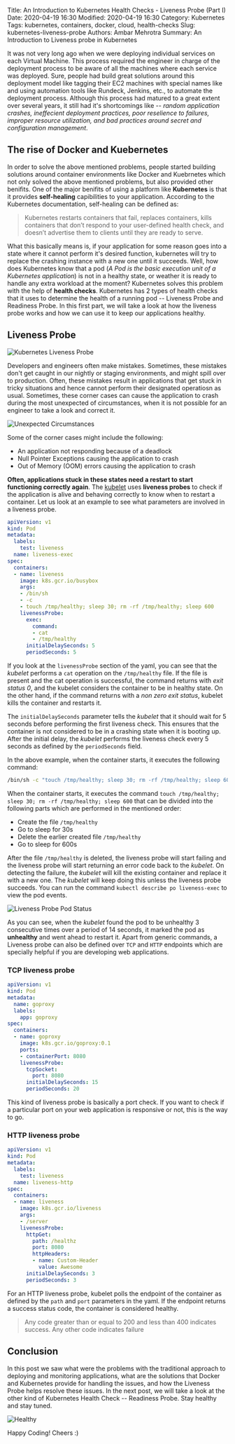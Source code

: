 Title: An Introduction to Kubernetes Health Checks - Liveness Probe (Part I)
Date: 2020-04-19 16:30
Modified: 2020-04-19 16:30
Category: Kubernetes
Tags: kubernetes, containers, docker, cloud, health-checks
Slug: kubernetes-liveness-probe
Authors: Ambar Mehrotra
Summary: An Introduction to Liveness probe in Kubernetes

It was not very long ago when we were deploying individual services on each Virtual Machine. This process required the engineer in charge of the deployment process to be aware of all the machines where each service was deployed. Sure, people had build great solutions around this deployment model like tagging their EC2 machines with special names like and using automation tools like Rundeck, Jenkins, etc., to automate the deployment process. Although this process had matured to a great extent over several years, it still had it's shortcomings like -- _random application crashes, ineffecient deployment practices, poor reselience to failures, improper resource utilization, and bad practices around secret and configuration management_.

The rise of Docker and Kuebernetes
----------------------------------
In order to solve the above mentioned problems, people started building solutions around container environments like Docker and Kuebrnetes which not only solved the above mentioned problems, but also provided other benifits. One of the major benifits of using a platform like __Kubernetes__ is that it provides __self-healing__ capibilities to your application. According to the Kubernetes documentation, self-healing can be defined as:

> Kubernetes restarts containers that fail, replaces containers, kills containers that don’t respond to your user-defined health check, and doesn’t advertise them to clients until they are ready to serve.

What this basically means is, if your application for some reason goes into a state where it cannot perform it's desired function, kubernetes will try to replace the crashing instance with a new one until it succeeds. Well, how does Kubernetes know that a pod (_A Pod is the basic execution unit of a Kubernetes application_) is not in a healthy state, or weather it is ready to handle any extra workload at the moment? Kubernetes solves this problem with the help of __health checks__. Kubernetes has 2 types of health checks that it uses to determine the health of a running pod -- Liveness Probe and Readiness Probe. In this first part, we will take a look at how the liveness probe works and how we can use it to keep our applications healthy.

Liveness Probe
--------------
![Kubernetes Liveness Probe](https://media.giphy.com/media/SYRBDJ0Pj3pSxx6Lft/giphy.gif)

Developers and engineers often make mistakes. Sometimes, these mistakes don't get caught in our nightly or staging environments, and might spill over to production. Often, these mistakes result in applications that get stuck in tricky situations and hence cannot perform their designated operatiosn as usual. Sometimes, these corner cases can cause the application to crash during the most unexpected of circumstances, when it is not possible for an engineer to take a look and correct it.

![Unexpected Circumstances](https://media.giphy.com/media/u5Pxn776rafRe/giphy.gif)

Some of the corner cases might include the following:

- An application not responding because of a deadlock
- Null Pointer Exceptions causing the application to crash
- Out of Memory (OOM) errors causing the application to crash

__Often, applications stuck in these states need a restart to start functioning correctly again__. The [kubelet](https://kubernetes.io/docs/admin/kubelet/) uses __liveness probes__ to check if the application is alive and behaving correctly to know when to restart a container. Let us look at an example to see what parameters are involved in a liveness probe.

```yaml
apiVersion: v1
kind: Pod
metadata:
  labels:
    test: liveness
  name: liveness-exec
spec:
  containers:
  - name: liveness
    image: k8s.gcr.io/busybox
    args:
    - /bin/sh
    - -c
    - touch /tmp/healthy; sleep 30; rm -rf /tmp/healthy; sleep 600
    livenessProbe:
      exec:
        command:
        - cat
        - /tmp/healthy
      initialDelaySeconds: 5
      periodSeconds: 5
```

If you look at the `livenessProbe` section of the yaml, you can see that the _kubelet_ performs a `cat` operation on the `/tmp/healthy` file. If the file is present and the cat operation is successful, the command returns with _exit status 0_, and the kubelet considers the container to be in healthy state. On the other hand, if the command returns with a _non zero exit status_, kubelet kills the container and restarts it. 

The `initialDelaySeconds` parameter tells the _kubelet_ that it should wait for 5 seconds before performing the first liveness check. This ensures that the container is not considered to be in a crashing state when it is booting up. After the initial delay, the _kubelet_ performs the liveness check every 5 seconds as defined by the `periodSeconds` field.

In the above example, when the container starts, it executes the following command:
```sh
/bin/sh -c "touch /tmp/healthy; sleep 30; rm -rf /tmp/healthy; sleep 600"
```

When the container starts, it executes the command `touch /tmp/healthy; sleep 30; rm -rf /tmp/healthy; sleep 600` that can be divided into the following parts which are performed in the mentioned order:

- Create the file `/tmp/healthy`
- Go to sleep for 30s
- Delete the earlier created file `/tmp/healthy`
- Go to sleep for 600s

After the file `/tmp/healthy` is deleted, the liveness probe will start failing and the liveness probe will start returning an error code back to the _kubelet_. On detecting the failure, the _kubelet_ will kill the existing container and replace it with a new one. The _kubelet_ will keep doing this unless the liveness probe succeeds. You can run the command `kubectl describe po liveness-exec` to view the pod events.

![Liveness Probe Pod Status](https://imgur.com/PmEXLS0.png)

As you can see, when the _kubelet_ found the pod to be unhealthy 3 consecutive times over a period of 14 seconds, it marked the pod as __unhealthy__ and went ahead to restart it. Apart from generic commands, a Liveness probe can also be defined over `TCP` and `HTTP` endpoints which are specially helpful if you are developing web applications.

### TCP liveness probe

```yaml
apiVersion: v1
kind: Pod
metadata:
  name: goproxy
  labels:
    app: goproxy
spec:
  containers:
  - name: goproxy
    image: k8s.gcr.io/goproxy:0.1
    ports:
    - containerPort: 8080
    livenessProbe:
      tcpSocket:
        port: 8080
      initialDelaySeconds: 15
      periodSeconds: 20
```

This kind of liveness probe is basically a port check. If you want to check if a particular port on your web application is responsive or not, this is the way to go.


### HTTP liveness probe

```yaml
apiVersion: v1
kind: Pod
metadata:
  labels:
    test: liveness
  name: liveness-http
spec:
  containers:
  - name: liveness
    image: k8s.gcr.io/liveness
    args:
    - /server
    livenessProbe:
      httpGet:
        path: /healthz
        port: 8080
        httpHeaders:
        - name: Custom-Header
          value: Awesome
      initialDelaySeconds: 3
      periodSeconds: 3
```

For an HTTP liveness probe, kubelet polls the endpoint of the container as defined by the `path` and `port` parameters in the yaml. If the endpoint returns a success status code, the container is considered healthy.

> Any code greater than or equal to 200 and less than 400 indicates success. Any other code indicates failure

Conclusion
----------

In this post we saw what were the problems with the traditional approach to deploying and monitoring applications, what are the solutions that Docker and Kubernetes provide for handling the issues, and how the Liveness Probe helps resolve these issues. In the next post, we will take a look at the other kind of Kubernetes Health Check -- Readiness Probe. Stay healthy and stay tuned.

![Healthy](https://media.giphy.com/media/8lMQKIZIXiOn0VVs3A/giphy.gif)

Happy Coding! Cheers :)